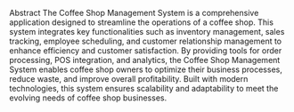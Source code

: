 
Abstract
The Coffee Shop Management System is a comprehensive application designed to streamline the operations of a coffee shop. 
This system integrates key functionalities such as inventory management, sales tracking, employee scheduling, and customer relationship management to enhance efficiency and customer satisfaction.
By providing tools for order processing, POS integration, and analytics, the Coffee Shop Management System enables coffee shop owners to optimize their business processes, reduce waste, and improve overall profitability. 
Built with modern technologies, this system ensures scalability and adaptability to meet the evolving needs of coffee shop businesses.
